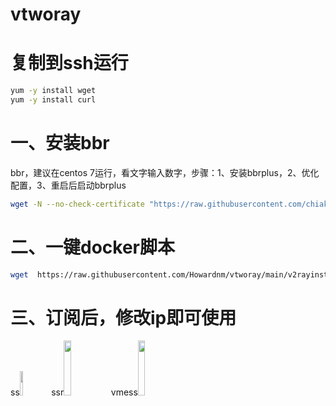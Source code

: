# vtworay
# 复制到ssh运行
```bash
yum -y install wget
yum -y install curl
```
# 一、安装bbr
bbr，建议在centos 7运行，看文字输入数字，步骤：1、安装bbrplus，2、优化配置，3、重启后启动bbrplus
```bash
wget -N --no-check-certificate "https://raw.githubusercontent.com/chiakge/Linux-NetSpeed/master/tcp.sh" && chmod +x tcp.sh && ./tcp.sh
```
# 二、一键docker脚本
```bash
wget  https://raw.githubusercontent.com/Howardnm/vtworay/main/v2rayinstall.sh && chmod +x v2rayinstall.sh && ./v2rayinstall.sh
```

# 三、订阅后，修改ip即可使用
ss<img src="https://img-blog.csdnimg.cn/20210218130201852.JPG" width="10%">ssr<img src="https://img-blog.csdnimg.cn/20210218130213142.JPG" width="15%">vmess<img src="https://img-blog.csdnimg.cn/20210219012831427.png" width="15%">
